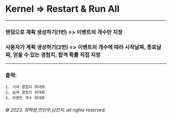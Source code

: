 # Kernel => Restart & Run All
<hr>

### 랜덤으로 계획 생성하기(1번) => 이벤트의 개수만 지정
### 사용자가 계획 생성하기(2번) => 이벤트의 개수에 따라 시작날짜, 종료날짜, 얻을 수 있는 경험치, 합격 확률 직접 지정
<hr>

### 출력: 
    1. 기대 경험치 최대화
    2. 실제 경험치 최대화
    3. 이벤트 개수 최대화
    
###### © 2023. 정택원,천민우,남민지. all rights reserved.
